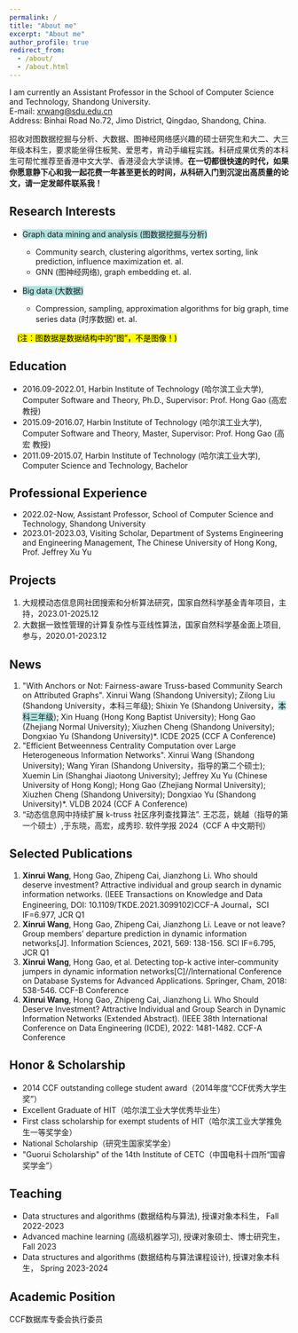 ```yaml
---
permalink: /
title: "About me"
excerpt: "About me"
author_profile: true
redirect_from: 
  - /about/
  - /about.html
---
```


I am currently an Assistant Professor in the School of Computer Science and Technology, Shandong University. <br/>
E-mail: xrwang@sdu.edu.cn<br/>
Address: Binhai Road No.72, Jimo District, Qingdao, Shandong, China.

招收对图数据挖掘与分析、大数据、图神经网络感兴趣的硕士研究生和大二、大三年级本科生，要求能坐得住板凳、爱思考，肯动手编程实践。科研成果优秀的本科生可帮忙推荐至香港中文大学、香港浸会大学读博。**在一切都很快速的时代，如果你愿意静下心和我一起花费一年甚至更长的时间，从科研入门到沉淀出高质量的论文，请一定发邮件联系我！**


Research Interests
------
<!--======-->
<!--<span style="background-color:rgb(100,200,200,0.5)">highlight 3</span>-->
<!--<mark>highlight 2</mark>-->
- <span style="background-color:rgb(100,200,200,0.5)">Graph data mining and analysis (图数据挖掘与分析)</span>
  - Community search, clustering algorithms, vertex sorting, link prediction, influence maximization et. al.
  - GNN (图神经网络), graph embedding et. al.

- <span style="background-color:rgb(100,200,200,0.5)">Big data (大数据)</span>
  - Compression, sampling, approximation algorithms for big graph, time series data (时序数据) et. al.

&emsp;<mark>(注：图数据是数据结构中的“图”，不是图像！)</mark>

Education
------
- 2016.09-2022.01, Harbin Institute of Technology (哈尔滨工业大学),	Computer Software and Theory,	Ph.D., Supervisor: Prof. Hong Gao (高宏 教授)<br/>
- 2015.09-2016.07, Harbin Institute of Technology (哈尔滨工业大学), Computer Software and Theory, Master, Supervisor: Prof. Hong Gao (高宏 教授)<br/>
- 2011.09-2015.07, Harbin Institute of Technology (哈尔滨工业大学),	Computer Science and Technology,	Bachelor <br/>

Professional Experience
------
- 2022.02-Now, Assistant Professor, School of Computer Science and Technology, Shandong University<br/>
- 2023.01-2023.03, Visiting Scholar, Department of Systems Engineering and Engineering Management, The Chinese University of Hong Kong,  Prof. Jeffrey Xu Yu<br/>

Projects
------
1. 大规模动态信息网社团搜索和分析算法研究，国家自然科学基金青年项目，主持，2023.01-2025.12
2. 大数据一致性管理的计算复杂性与亚线性算法，国家自然科学基金面上项目, 参与，2020.01-2023.12

News
------
1. "With Anchors or Not: Fairness-aware Truss-based Community Search on Attributed Graphs". Xinrui Wang (Shandong University); Zilong Liu (Shandong University，本科三年级); Shixin Ye (Shandong University，<span style="background-color:rgb(100,200,200,0.5)">本科三年级</span>); Xin Huang (Hong Kong Baptist University); Hong Gao (Zhejiang Normal University); Xiuzhen Cheng (Shandong University); Dongxiao Yu (Shandong University)*. ICDE 2025 (CCF A Conference)
2. "Efficient Betweenness Centrality Computation over Large Heterogeneous Information Networks". Xinrui Wang (Shandong University); Wang Yiran (Shandong University，指导的第二个硕士); Xuemin Lin (Shanghai Jiaotong University); Jeffrey Xu Yu (Chinese University of Hong Kong); Hong Gao (Zhejiang Normal University); Xiuzhen Cheng (Shandong University); Dongxiao Yu (Shandong University)*. VLDB 2024 (CCF A Conference)
3. “动态信息网中持续扩展 k-truss 社区序列查找算法”. 王芯蕊，姚越（指导的第一个硕士）,于东晓，高宏，成秀珍. 软件学报 2024（CCF A 中文期刊）

Selected Publications
------
1. **Xinrui Wang**, Hong Gao, Zhipeng Cai, Jianzhong Li. Who should deserve investment? Attractive individual and group search in dynamic information networks. (IEEE Transactions on Knowledge and Data Engineering, DOI: 10.1109/TKDE.2021.3099102)CCF-A Journal，SCI IF=6.977, JCR Q1
2. **Xinrui Wang**, Hong Gao, Zhipeng Cai, Jianzhong Li. Leave or not leave? Group members’ departure prediction in dynamic information networks[J]. Information Sciences, 2021, 569: 138-156. SCI IF=6.795, JCR Q1
3. **Xinrui Wang**, Hong Gao, et al. Detecting top-k active inter-community jumpers in dynamic information networks[C]//International Conference on Database Systems for Advanced Applications. Springer, Cham, 2018: 538-546. CCF-B Conference
4. **Xinrui Wang**, Hong Gao, Zhipeng Cai, Jianzhong Li. Who Should Deserve Investment? Attractive Individual and Group Search in Dynamic Information Networks (Extended Abstract).
(IEEE 38th International Conference on Data Engineering (ICDE), 2022: 1481-1482. CCF-A Conference
<!--4. Xinrui Wang, Hong Gao, Zhipeng Cai, Jianzhong Li. Who Should Deserve Investment? Attractive Individual and Group Search in Dynamic Information Networks (Extended Abstract).
(IEEE 38th International Conference on Data Engineering (ICDE), 2022: 1481-1482. CCF-A Conference--> 

Honor & Scholarship
------
- 2014 CCF outstanding college student award（2014年度“CCF优秀大学生奖”）<br/>
- Excellent Graduate of HIT（哈尔滨工业大学优秀毕业生）<br/>
- First class scholarship for exempt students of HIT（哈尔滨工业大学推免生一等奖学金）<br/>
- National Scholarship（研究生国家奖学金）<br/>
- "Guorui Scholarship" of the 14th Institute of CETC（中国电科十四所“国睿奖学金”）

Teaching
------
- Data structures and algorithms (数据结构与算法), 授课对象本科生， Fall 2022-2023
- Advanced machine learning (高级机器学习), 授课对象硕士、博士研究生， Fall 2023
- Data structures and algorithms (数据结构与算法课程设计), 授课对象本科生， Spring 2023-2024

Academic Position
------
CCF数据库专委会执行委员




<!--For site content, there is one markdown file for each type of content, which are stored in directories like _publications, _talks, _posts, _teaching, or _pages. For example, each talk is a markdown file in the [_talks directory](https://github.com/academicpages/academicpages.github.io/tree/master/_talks).--> 


